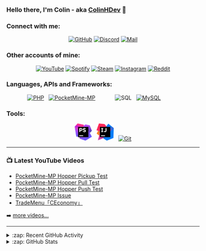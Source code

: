 ### Hello there, I'm Colin - aka [ColinHDev](https://github.com/ColinHDev) 👋

### Connect with me:

<p align="center">
	<a href="https://github.com/ColinHDev"><img src="https://img.icons8.com/bubbles/60/000000/github.png" alt="GitHub"/></a>
	<a href="https://discord.com/invite/cAYKEtaqnp"><img src="https://img.icons8.com/bubbles/60/000000/discord.png" alt="Discord"/></a>
	<a href="mailto:colinh.2911@gmail.com"><img src="https://img.icons8.com/bubbles/60/000000/gmail-new.png" alt="Mail"/></a>
</p>

### Other accounts of mine:

<p align="center">
	<a href="https://youtube.com/ColinHDev"><img src="https://img.icons8.com/bubbles/60/000000/youtube.png" alt="YouTube"/></a>
	<a href="https://open.spotify.com/user/31hlddslorcsvco4j3wipgvt67pm?si=9c143b633e75472b"><img src="https://img.icons8.com/bubbles/60/000000/spotify.png" alt="Spotify"/></a>
	<a href="https://steamcommunity.com/id/ColinHDev/"><img src="https://img.icons8.com/bubbles/60/000000/steam.png" alt="Steam"/></a>
	<a href="https://www.instagram.com/colinhdev/"><img src="https://img.icons8.com/bubbles/60/000000/instagram-new--v2.png" alt="Instagram"/></a>
	<a href="https://www.reddit.com/user/ColinHDev/"><img src="https://img.icons8.com/bubbles/60/000000/reddit.png" alt="Reddit"/></a>
</p>

### Languages, APIs and Frameworks:

<p align="center">
	<a href="https://php.net"><img src="https://img.icons8.com/dusk/50/000000/php-logo.png" alt="PHP"/></a> &nbsp
	<a href="https://pmmp.io"><img src="https://avatars.githubusercontent.com/u/3150836?s=200&v=4" width="42" alt="PocketMine-MP"/></a> &nbsp &nbsp &nbsp &nbsp &nbsp &nbsp
	<img src="https://img.icons8.com/external-soft-fill-juicy-fish/50/000000/external-sql-coding-and-development-soft-fill-soft-fill-juicy-fish.png" alt="SQL"/> &nbsp
	<a href="https://www.mysql.com"><img src="https://img.icons8.com/color/50/000000/mysql-logo.png" alt="MySQL"/></a> &nbsp &nbsp &nbsp &nbsp &nbsp &nbsp
</p>

### Tools:

<p align="center">
	<a href="https://www.jetbrains.com/phpstorm/"><img src="https://raw.githubusercontent.com/JetBrains/logos/96b4e064be1c0c0bee9e0636c925d10aa64732b6/web/phpstorm/phpstorm.svg" width="45" alt="PhpStorm"/></a> &nbsp
	<a href="https://www.jetbrains.com/idea/"><img src="https://raw.githubusercontent.com/JetBrains/logos/96b4e064be1c0c0bee9e0636c925d10aa64732b6/web/intellij-idea/intellij-idea.svg" width="45" alt="IntelliJ IDEA"/></a> &nbsp
	<a href="https://git-scm.com/"><img src="https://img.icons8.com/color/50/000000/git.png" alt="Git"/></a>
</p>

---

### 📺 Latest YouTube Videos
<!-- YOUTUBE:START -->
- [PocketMine-MP Hopper Pickup Test](https://www.youtube.com/watch?v=hVEPiK9KWkA)
- [PocketMine-MP Hopper Pull Test](https://www.youtube.com/watch?v=6NWvr6Kv88E)
- [PocketMine-MP Hopper Push Test](https://www.youtube.com/watch?v=4gSyuViaPaU)
- [PocketMine-MP Issue](https://www.youtube.com/watch?v=WZJLEkgbNUM)
- [TradeMenu「CEconomy」](https://www.youtube.com/watch?v=ed4_q23Zanc)
<!-- YOUTUBE:END -->
➡️ [more videos...](https://youtube.com/ColinHDev)

---

<details>
  <summary>:zap: Recent GitHub Activity</summary>

<!--START_SECTION:activity-->
1. 🎉 Merged PR [#106](https://github.com/ColinHDev/CPlot/pull/106) in [ColinHDev/CPlot](https://github.com/ColinHDev/CPlot)
2. 🗣 Commented on [#105](https://github.com/ColinHDev/CPlot/issues/105#issuecomment-1902661627) in [ColinHDev/CPlot](https://github.com/ColinHDev/CPlot)
3. 🗣 Commented on [#104](https://github.com/ColinHDev/CPlot/pull/104#issuecomment-1881836806) in [ColinHDev/CPlot](https://github.com/ColinHDev/CPlot)
4. ❌ Closed PR [#104](https://github.com/ColinHDev/CPlot/pull/104) in [ColinHDev/CPlot](https://github.com/ColinHDev/CPlot)
5. 🗣 Commented on [#103](https://github.com/ColinHDev/CPlot/pull/103#issuecomment-1881834403) in [ColinHDev/CPlot](https://github.com/ColinHDev/CPlot)
6. ❌ Closed PR [#103](https://github.com/ColinHDev/CPlot/pull/103) in [ColinHDev/CPlot](https://github.com/ColinHDev/CPlot)
7. 🗣 Commented on [#66](https://github.com/ColinHDev/GaTDsen/issues/66#issuecomment-1855045789) in [ColinHDev/GaTDsen](https://github.com/ColinHDev/GaTDsen)
8. 🔒 Closed issue [#66](https://github.com/ColinHDev/GaTDsen/issues/66) in [ColinHDev/GaTDsen](https://github.com/ColinHDev/GaTDsen)
9. 🗣 Commented on [#66](https://github.com/ColinHDev/GaTDsen/issues/66#issuecomment-1854070616) in [ColinHDev/GaTDsen](https://github.com/ColinHDev/GaTDsen)
10. 🗣 Commented on [#66](https://github.com/ColinHDev/GaTDsen/issues/66#issuecomment-1854047695) in [ColinHDev/GaTDsen](https://github.com/ColinHDev/GaTDsen)
<!--END_SECTION:activity-->

</details>

<details>
  <summary>:zap: GitHub Stats</summary>

  <img alt="ColinHDev's GitHub Stats" src="https://github-readme-stats.vercel.app/api?username=ColinHDev&theme=dark&count_private=true&show_icons=true&hide_rank=true&include_all_commits=true" />
  <img alt="ColinHDev's GitHub Stats" src="https://github-readme-stats.vercel.app/api/top-langs/?username=ColinHDev&theme=dark&show_icons=true" />
  <img alt="ColinHDev's GitHub Stats" src="https://github-profile-trophy.vercel.app/?username=ColinHDev&theme=darkhub" />

</details>
